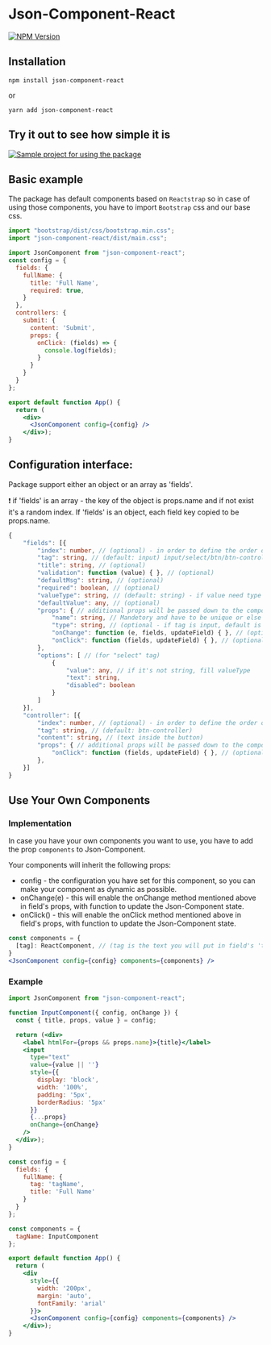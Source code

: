 # Json-Component-React
[![NPM Version](https://img.shields.io/npm/v/json-component-react.svg?branch=master)](https://www.npmjs.com/package/json-component-react)

## Installation

```
npm install json-component-react
```

or

```
yarn add json-component-react
```

## Try it out to see how simple it is

[![Sample project for using the package](https://codesandbox.io/static/img/play-codesandbox.svg)](https://codesandbox.io/s/json-component-react-j03v6?file=/src/App.js)

## Basic example
The package has default components based on `Reactstrap` so in case of using those components, you have to import `Bootstrap` css and our base css.

``` js
import "bootstrap/dist/css/bootstrap.min.css";
import "json-component-react/dist/main.css";
```

``` jsx
import JsonComponent from "json-component-react";
const config = {
  fields: {
    fullName: {
      title: 'Full Name',
      required: true,
    }
  },
  controllers: {
    submit: {
      content: 'Submit',
      props: {
        onClick: (fields) => {
          console.log(fields);
        }
      }
    }
  }
};

export default function App() {
  return (
    <div>
      <JsonComponent config={config} />
    </div>);
}
```

## Configuration interface:
Package support either an object or an array as 'fields'.

❗ if 'fields' is an array - the key of the object is props.name and if not exist it's a random index.
If 'fields' is an object, each field key copied to be props.name.

``` ts
{
    "fields": [{
        "index": number, // (optional) - in order to define the order of the components
        "tag": string, // (default: input) input/select/btn/btn-controller
        "title": string, // (optional)
        "validation": function (value) { }, // (optional)
        "defaultMsg": string, // (optional)
        "required": boolean, // (optional)
        "valueType": string, // (default: string) - if value need type convertion (string/boolean/number)
        "defaultValue": any, // (optional)
        "props": { // additional props will be passed down to the component
            "name": string, // Mandetory and have to be unique or else set to an index!
            "type": string, // (optional - if tag is input, default is "text")
            "onChange": function (e, fields, updateField) { }, // (optional)
            "onClick": function (fields, updateField) { }, // (optional for buttons)
        },
        "options": [ // (for "select" tag)
            {
                "value": any, // if it's not string, fill valueType
                "text": string,
                "disabled": boolean
            }
        ]
    }],
    "controller": [{
        "index": number, // (optional) - in order to define the order of the components
        "tag": string, // (default: btn-controller)
        "content": string, // (text inside the button)
        "props": { // additional props will be passed down to the component
            "onClick": function (fields, updateField) { }, // (optional for buttons)
        },
    }]
}
```
## Use Your Own Components
### Implementation
In case you have your own components you want to use, you have to add the prop `components` to Json-Component.

Your components will inherit the following props: 
- config - the configuration you have set for this component, so you can make your component as dynamic as possible.
- onChange(e) - this will enable the onChange method mentioned above in field's props, with function to update the Json-Component state.
- onClick() - this will enable the onClick method mentioned above in field's props, with function to update the Json-Component state.

``` jsx
const components = {
  [tag]: ReactComponent, // (tag is the text you will put in field's 'tag')
}
<JsonComponent config={config} components={components} />
```

### Example
``` jsx
import JsonComponent from "json-component-react";

function InputComponent({ config, onChange }) {
  const { title, props, value } = config;

  return (<div>
    <label htmlFor={props && props.name}>{title}</label>
    <input
      type="text"
      value={value || ''}
      style={{
        display: 'block',
        width: '100%',
        padding: '5px',
        borderRadius: '5px'
      }}
      {...props}
      onChange={onChange}
    />
  </div>);
}

const config = {
  fields: {
    fullName: {
      tag: 'tagName',
      title: 'Full Name'
    }
  }
};

const components = {
  tagName: InputComponent
};

export default function App() {
  return (
    <div
      style={{
        width: '200px',
        margin: 'auto',
        fontFamily: 'arial'
      }}>
      <JsonComponent config={config} components={components} />
    </div>);
}
```